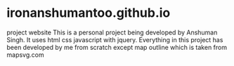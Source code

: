 # ironanshumantoo.github.io
project website
This is a personal project being developed by Anshuman Singh.
It uses html css javascript with jquery.
Everything in this project has been developed by me from scratch except map outline which is taken from mapsvg.com
